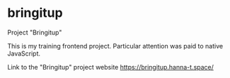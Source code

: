 # bringitup

Project "Bringitup"

This is my training frontend project. Particular attention was paid to native JavaScript.

Link to the "Bringitup" project website https://bringitup.hanna-t.space/
